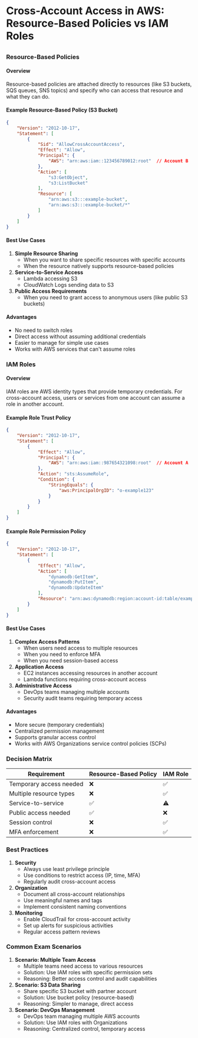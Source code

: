 # Cross-Account Access in AWS: Resource-Based Policies vs IAM Roles

##

### Resource-Based Policies

#### Overview

Resource-based policies are attached directly to resources (like S3 buckets, SQS queues, SNS topics) and specify who can access that resource and what they can do.

#### Example Resource-Based Policy (S3 Bucket)

```json
{
    "Version": "2012-10-17",
    "Statement": [
        {
            "Sid": "AllowCrossAccountAccess",
            "Effect": "Allow",
            "Principal": {
                "AWS": "arn:aws:iam::123456789012:root"  // Account B
            },
            "Action": [
                "s3:GetObject",
                "s3:ListBucket"
            ],
            "Resource": [
                "arn:aws:s3:::example-bucket",
                "arn:aws:s3:::example-bucket/*"
            ]
        }
    ]
}
```

#### Best Use Cases

1. **Simple Resource Sharing**
   * When you want to share specific resources with specific accounts
   * When the resource natively supports resource-based policies
2. **Service-to-Service Access**
   * Lambda accessing S3
   * CloudWatch Logs sending data to S3
3. **Public Access Requirements**
   * When you need to grant access to anonymous users (like public S3 buckets)

#### Advantages

* No need to switch roles
* Direct access without assuming additional credentials
* Easier to manage for simple use cases
* Works with AWS services that can't assume roles

### IAM Roles

#### Overview

IAM roles are AWS identity types that provide temporary credentials. For cross-account access, users or services from one account can assume a role in another account.

#### Example Role Trust Policy

```json
{
    "Version": "2012-10-17",
    "Statement": [
        {
            "Effect": "Allow",
            "Principal": {
                "AWS": "arn:aws:iam::987654321098:root"  // Account A
            },
            "Action": "sts:AssumeRole",
            "Condition": {
                "StringEquals": {
                    "aws:PrincipalOrgID": "o-example123"
                }
            }
        }
    ]
}
```

#### Example Role Permission Policy

```json
{
    "Version": "2012-10-17",
    "Statement": [
        {
            "Effect": "Allow",
            "Action": [
                "dynamodb:GetItem",
                "dynamodb:PutItem",
                "dynamodb:UpdateItem"
            ],
            "Resource": "arn:aws:dynamodb:region:account-id:table/example-table"
        }
    ]
}
```

#### Best Use Cases

1. **Complex Access Patterns**
   * When users need access to multiple resources
   * When you need to enforce MFA
   * When you need session-based access
2. **Application Access**
   * EC2 instances accessing resources in another account
   * Lambda functions requiring cross-account access
3. **Administrative Access**
   * DevOps teams managing multiple accounts
   * Security audit teams requiring temporary access

#### Advantages

* More secure (temporary credentials)
* Centralized permission management
* Supports granular access control
* Works with AWS Organizations service control policies (SCPs)

### Decision Matrix

| Requirement             | Resource-Based Policy | IAM Role |
| ----------------------- | --------------------- | -------- |
| Temporary access needed | ❌                     | ✅        |
| Multiple resource types | ❌                     | ✅        |
| Service-to-service      | ✅                     | ⚠️       |
| Public access needed    | ✅                     | ❌        |
| Session control         | ❌                     | ✅        |
| MFA enforcement         | ❌                     | ✅        |

### Best Practices

1. **Security**
   * Always use least privilege principle
   * Use conditions to restrict access (IP, time, MFA)
   * Regularly audit cross-account access
2. **Organization**
   * Document all cross-account relationships
   * Use meaningful names and tags
   * Implement consistent naming conventions
3. **Monitoring**
   * Enable CloudTrail for cross-account activity
   * Set up alerts for suspicious activities
   * Regular access pattern reviews

### Common Exam Scenarios

1. **Scenario: Multiple Team Access**
   * Multiple teams need access to various resources
   * Solution: Use IAM roles with specific permission sets
   * Reasoning: Better access control and audit capabilities
2. **Scenario: S3 Data Sharing**
   * Share specific S3 bucket with partner account
   * Solution: Use bucket policy (resource-based)
   * Reasoning: Simpler to manage, direct access
3. **Scenario: DevOps Management**
   * DevOps team managing multiple AWS accounts
   * Solution: Use IAM roles with Organizations
   * Reasoning: Centralized control, temporary access
